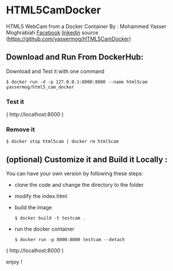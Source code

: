 # HTML5CamDocker

HTML5 WebCam from a Docker Container 
By : Mohammed Yasser Moghrabiah <a href="https://www.facebook.com/mohammedyassermoghrabiah/">Facebook</a> <a href="https://www.linkedin.com/in/yassermog/"> linkedin</a>
source (https://github.com/yassermog/HTML5CamDocker)

## Download and Run From DockerHub:

Download and Test it with one command  

```
$ docker run -d -p 127.0.0.1:8000:8000 --name html5cam yassermog/html5_cam_docker 
```

### Test it 

( http://localhost:8000 )

### Remove it  

```
$ docker stop html5cam | docker rm html5cam
```

## (optional) Customize it and Build it Locally  : 

You can have your own version by following these steps: 

- clone the code and change the directory to the folder
- modify the index.html  

- build the image 

	```
	$ docker build -t testcam .
	```

- run the docker container 

	```
	$ docker run -p 8000:8000 testcam --detach
	```

( http://localhost:8000 )

enjoy !